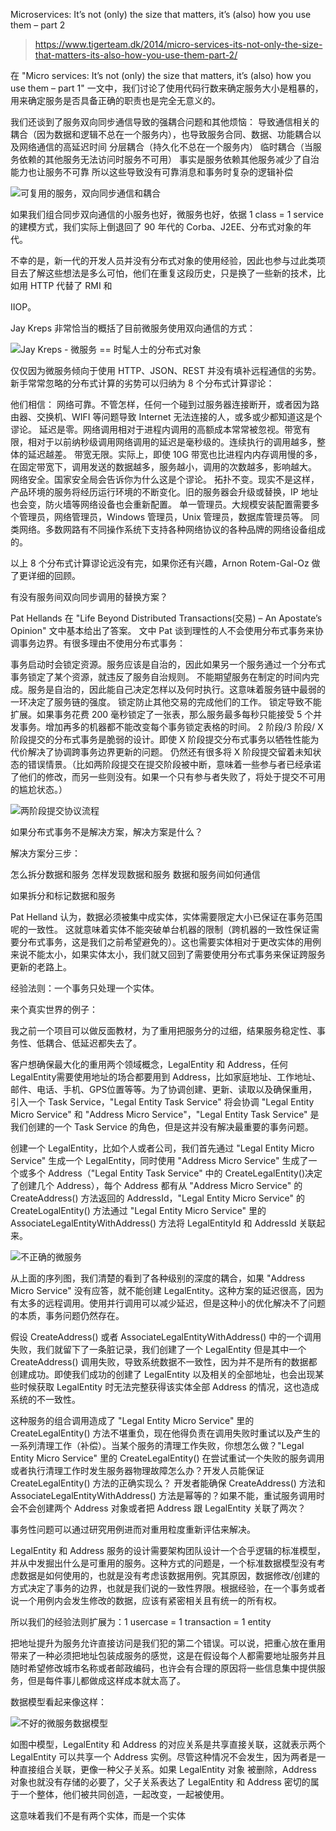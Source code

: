 

Microservices: It’s not (only) the size that matters, it’s (also) how you use them – part 2

> https://www.tigerteam.dk/2014/micro-services-its-not-only-the-size-that-matters-its-also-how-you-use-them-part-2/

在 "Micro services: It’s not (only) the size that matters, it’s (also) how you use them – part 1" 一文中，我们讨论了使用代码行数来确定服务大小是粗暴的，用来确定服务是否具备正确的职责也是完全无意义的。

我们还谈到了服务双向同步通信导致的强耦合问题和其他烦恼：
  导致通信相关的耦合（因为数据和逻辑不总在一个服务内），也导致服务合同、数据、功能耦合以及网络通信的高延迟时间
  分层耦合（持久化不总在一个服务内）
  临时耦合（当服务依赖的其他服务无法访问时服务不可用）
  事实是服务依赖其他服务减少了自治能力也让服务不可靠
  所以这些导致没有可靠消息和事务时复杂的逻辑补偿

![可复用的服务，双向同步通信和耦合](http://www.tigerteam.dk/wp-content/uploads/2014/03/reusable-services-and-coupling.png)

如果我们组合同步双向通信的小服务也好，微服务也好，依据 1 class = 1 service 的建模方式，我们实际上倒退回了 90 年代的 Corba、J2EE、分布式对象的年代。

不幸的是，新一代的开发人员并没有分布式对象的使用经验，因此也参与过此类项目去了解这些想法是多么可怕，他们在重复这段历史，只是换了一些新的技术，比如用 HTTP 代替了 RMI 和 

IIOP。

Jay Kreps 非常恰当的概括了目前微服务使用双向通信的方式：

![Jay Kreps - 微服务 == 时髦人士的分布式对象](http://www.tigerteam.dk/wp-content/uploads/2014/03/Jay-Kreps-Microservices-equals-distributed-objects.png)

仅仅因为微服务倾向于使用 HTTP、JSON、REST 并没有填补远程通信的劣势。新手常常忽略的分布式计算的劣势可以归纳为 8 个分布式计算谬论：

他们相信：
网络可靠。不管怎样，任何一个碰到过服务器连接断开，或者因为路由器、交换机、WIFI 等问题导致 Internet 无法连接的人，或多或少都知道这是个谬论。
延迟是零。网络调用相对于进程内调用的高额成本常常被忽视。带宽有限，相对于以前纳秒级调用网络调用的延迟是毫秒级的。连续执行的调用越多，整体的延迟越差。
带宽无限。实际上，即使 10G 带宽也比进程内内存调用慢的多，在固定带宽下，调用发送的数据越多，服务越小，调用的次数越多，影响越大。
网络安全。国家安全局会告诉你为什么这是个谬论。
拓扑不变。现实不是这样，产品环境的服务将经历运行环境的不断变化。旧的服务器会升级或替换，IP 地址也会变，防火墙等网络设备也会重新配置。
单一管理员。大规模安装配置需要多个管理员，网络管理员，Windows 管理员，Unix 管理员，数据库管理员等。
同类网络。多数网路有不同操作系统下支持各种网络协议的各种品牌的网络设备组成的。

以上 8 个分布式计算谬论远没有完，如果你还有兴趣，Arnon Rotem-Gal-Oz 做了更详细的回顾。

有没有服务间双向同步调用的替换方案？

Pat Hellands 在 "Life Beyond Distributed Transactions(交易) – An Apostate’s Opinion" 文中基本给出了答案。
文中 Pat 谈到理性的人不会使用分布式事务来协调事务边界。有很多理由不使用分布式事务：

事务启动时会锁定资源。服务应该是自治的，因此如果另一个服务通过一个分布式事务锁定了某个资源，就违反了服务自治规则。
不能期望服务在制定的时间内完成。服务是自治的，因此能自己决定怎样以及何时执行。这意味着服务链中最弱的一环决定了服务链的强度。
锁定防止其他交易的完成他们的工作。
锁定导致不能扩展。如果事务花费 200 毫秒锁定了一张表，那么服务最多每秒只能接受 5 个并发事务。增加再多的机器都不能改变每个事务锁定表格的时间。
2 阶段/3 阶段/ X 阶段提交的分布式事务是脆弱的设计。即使 X 阶段提交分布式事务以牺牲性能为代价解决了协调跨事务边界更新的问题。
仍然还有很多将 X 阶段提交留着未知状态的错误情景。（比如两阶段提交在提交阶段被中断，意味着一些参与者已经承诺了他们的修改，而另一些则没有。如果一个只有参与者失败了，将处于提交不可用的尴尬状态。）

![两阶段提交协议流程](http://www.tigerteam.dk/wp-content/uploads/2014/03/2-phase-commit-protocol-flow.png)

如果分布式事务不是解决方案，解决方案是什么？

解决方案分三步：

怎么拆分数据和服务
怎样发现数据和服务
数据和服务间如何通信

如果拆分和标记数据和服务

Pat Helland 认为，数据必须被集中成实体，实体需要限定大小已保证在事务范围呢的一致性。
这就意味着实体不能突破单台机器的限制（跨机器的一致性保证需要分布式事务，这是我们之前希望避免的）。这也需要实体相对于更改实体的用例来说不能太小，如果实体太小，我们就又回到了需要使用分布式事务来保证跨服务更新的老路上。

经验法则：一个事务只处理一个实体。

来个真实世界的例子：

我之前一个项目可以做反面教材，为了重用把服务分的过细，结果服务稳定性、事务性、低耦合、低延迟都失去了。

客户想确保最大化的重用两个领域概念，LegalEntity 和 Address，任何LegalEntity需要使用地址的场合都要用到 Address，比如家庭地址、工作地址、邮件、电话、手机、GPS位置等等。为了协调创建、更新、读取以及确保重用，引入一个 Task Service，"Legal Entity Task Service" 将会协调 "Legal Entity Micro Service" 和 "Address Micro Service"，"Legal Entity Task Service" 是我们创建的一个 Task Service 的角色，但是这并没有解决最重要的事务问题。

创建一个 LegalEntity，比如个人或者公司，我们首先通过 "Legal Entity Micro Service" 生成一个 LegalEntity，同时使用 "Address Micro Service" 生成了一个或多个 Address（"Legal Entity Task Service" 中的 CreateLegalEntity()决定了创建几个 Address），每个 Address 都有从 "Address Micro Service" 的 CreateAddress() 方法返回的 AddressId，"Legal Entity Micro Service" 的 CreateLogalEntity() 方法通过 "Legal Entity Micro Service" 里的 AssociateLegalEntityWithAddress() 方法将 LegalEntityId 和 AddressId 关联起来。

![不正确的微服务](http://www.tigerteam.dk/wp-content/uploads/2014/03/Bad-microservices-Create.png)

从上面的序列图，我们清楚的看到了各种级别的深度的耦合，如果 "Address Micro Service" 没有应答，就不能创建 LegalEntity。这种方案的延迟很高，因为有太多的远程调用。使用并行调用可以减少延迟，但是这种小的优化解决不了问题的本质，事务问题仍然存在。

假设 CreateAddress() 或者 AssociateLegalEntityWithAddress() 中的一个调用失败，我们就留下了一条脏记录，我们创建了一个 LegalEntity 但是其中一个 CreateAddress() 调用失败，导致系统数据不一致性，因为并不是所有的数据都创建成功。即使我们成功的创建了 LegalEntity 以及相关的全部地址，也会出现某些时候获取 LegalEntity 时无法完整获得该实体全部 Address 的情况，这也造成系统的不一致性。

这种服务的组合调用造成了 "Legal Entity Micro Service" 里的 CreateLegalEntity() 方法不堪重负，现在他得负责在调用失败时重试以及产生的一系列清理工作（补偿）。当某个服务的清理工作失败，你想怎么做？"Legal Entity Micro Service" 里的 CreateLegalEntity() 在尝试重试一个失败的服务调用或者执行清理工作时发生服务器物理故障怎么办？开发人员能保证 CreateLegalEntity() 方法的正确实现么？ 开发者能确保 CreateAddress() 方法和 AssociateLegalEntityWithAddress() 方法是幂等的？如果不能，重试服务调用时会不会创建两个 Address 对象或者把 Address 跟 LegalEntity 关联了两次？

事务性问题可以通过研究用例进而对重用粒度重新评估来解决。

LegalEntity 和 Address 服务的设计需要架构团队设计一个合乎逻辑的标准模型，并从中发掘出什么是可重用的服务。这种方式的问题是，一个标准数据模型没有考虑数据是如何使用的，也就是没有考虑该数据用例。究其原因，数据修改/创建的方式决定了事务的边界，也就是我们说的一致性界限。根据经验，在一个事务或者说一个用例内会发生修改的数据，应该有紧密相关且有统一的所有权。

所以我们的经验法则扩展为：1 usercase = 1 transaction = 1 entity

把地址提升为服务允许直接访问是我们犯的第二个错误。可以说，把重心放在重用带来了一种必须把地址包装成服务的感觉，这是在假设每个人都需要地址服务并且随时希望修改城市名称或者邮政编码，也许会有合理的原因将一些信息集中提供服务，但是每件事儿都做成这样成本就太高了。

数据模型看起来像这样：

![不好的微服务数据模型](http://www.tigerteam.dk/wp-content/uploads/2014/03/Bad-microservices-data-model.png)

如图中模型，LegalEntity 和 Address 的对应关系是共享直接关联，这就表示两个 LegalEntity 可以共享一个 Address 实例。尽管这种情况不会发生，因为两者是一种直接组合关联，更像一种父子关系。如果 LegalEntity 对象 被删除，Address 对象也就没有存储的必要了，父子关系表达了 LegalEntity 和 Address 密切的属于一个整体，他们被共同创造，一起改变，一起被使用。

这意味着我们不是有两个实体，而是一个实体